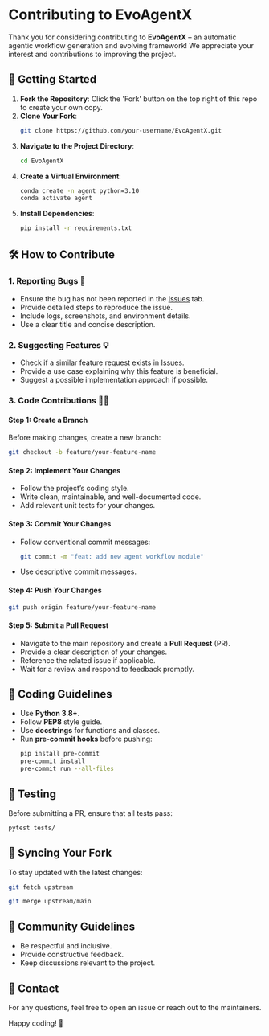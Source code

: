 # Contributing to EvoAgentX

Thank you for considering contributing to **EvoAgentX** – an automatic agentic workflow generation and evolving framework! We appreciate your interest and contributions to improving the project.

## 🚀 Getting Started

1. **Fork the Repository**: Click the 'Fork' button on the top right of this repo to create your own copy.
2. **Clone Your Fork**:
   ```bash
   git clone https://github.com/your-username/EvoAgentX.git
   ```
3. **Navigate to the Project Directory**:
   ```bash
   cd EvoAgentX
   ```
4. **Create a Virtual Environment**:
   ```bash
   conda create -n agent python=3.10
   conda activate agent
   ```
5. **Install Dependencies**:
   ```bash
   pip install -r requirements.txt
   ```

## 🛠 How to Contribute

### **1. Reporting Bugs** 🐞
- Ensure the bug has not been reported in the [Issues](https://github.com/EvoAgentX/issues) tab.
- Provide detailed steps to reproduce the issue.
- Include logs, screenshots, and environment details.
- Use a clear title and concise description.

### **2. Suggesting Features** 💡
- Check if a similar feature request exists in [Issues](https://github.com/EvoAgentX/issues).
- Provide a use case explaining why this feature is beneficial.
- Suggest a possible implementation approach if possible.

### **3. Code Contributions** 👨‍💻
#### **Step 1: Create a Branch**
Before making changes, create a new branch:
```bash
git checkout -b feature/your-feature-name
```

#### **Step 2: Implement Your Changes**
- Follow the project’s coding style.
- Write clean, maintainable, and well-documented code.
- Add relevant unit tests for your changes.

#### **Step 3: Commit Your Changes**
- Follow conventional commit messages:
  ```bash
  git commit -m "feat: add new agent workflow module"
  ```
- Use descriptive commit messages.

#### **Step 4: Push Your Changes**
```bash
git push origin feature/your-feature-name
```

#### **Step 5: Submit a Pull Request**
- Navigate to the main repository and create a **Pull Request** (PR).
- Provide a clear description of your changes.
- Reference the related issue if applicable.
- Wait for a review and respond to feedback promptly.

## 📏 Coding Guidelines

- Use **Python 3.8+**.
- Follow **PEP8** style guide.
- Use **docstrings** for functions and classes.
- Run **pre-commit hooks** before pushing:
  ```bash
  pip install pre-commit
  pre-commit install
  pre-commit run --all-files
  ```

## 🧪 Testing
Before submitting a PR, ensure that all tests pass:
```bash
pytest tests/
```

## 🔄 Syncing Your Fork
To stay updated with the latest changes:
```bash
git fetch upstream
```
```bash
git merge upstream/main
```

## 🤝 Community Guidelines
- Be respectful and inclusive.
- Provide constructive feedback.
- Keep discussions relevant to the project.

## 📩 Contact
For any questions, feel free to open an issue or reach out to the maintainers.

Happy coding! 🚀
